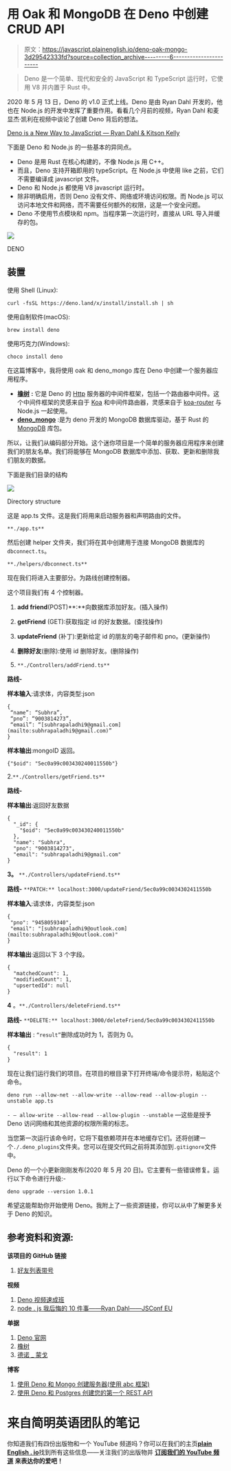 # 用 Oak 和 MongoDB 在 Deno 中创建 CRUD API

> 原文：<https://javascript.plainenglish.io/deno-oak-mongo-3d29542333fd?source=collection_archive---------6----------------------->

> Deno 是一个简单、现代和安全的 JavaScript 和 TypeScript 运行时，它使用 V8 并内置于 Rust 中。

2020 年 5 月 13 日，Deno 的 v1.0 正式上线。Deno 是由 Ryan Dahl 开发的，他也在 Node.js 的开发中发挥了重要作用。看看几个月前的视频，Ryan Dahl 和麦显杰·凯利在视频中谈论了创建 Deno 背后的想法。

[Deno is a New Way to JavaScript — Ryan Dahl & Kitson Kelly](https://www.youtube.com/watch?v=1gIiZfSbEAE)

下面是 Deno 和 Node.js 的一些基本的异同点。

*   Deno 是用 Rust 在核心构建的，不像 Node.js 用 C++。
*   而且，Deno 支持开箱即用的 typeScript。在 Node.js 中使用 like 之前，它们不需要编译成 javascript 文件。
*   Deno 和 Node.js 都使用 V8 javascript 运行时。
*   除非明确启用，否则 Deno 没有文件、网络或环境访问权限。而 Node.js 可以访问本地文件和网络，而不需要任何额外的权限，这是一个安全问题。
*   Deno 不使用节点模块和 npm。当程序第一次运行时，直接从 URL 导入并缓存的包。

![](img/03dc282e3ddfd3427fe60ab1ea86bfb2.png)

DENO

## 装置

使用 Shell (Linux):

```
curl -fsSL https://deno.land/x/install/install.sh | sh
```

使用自制软件(macOS):

```
brew install deno
```

使用巧克力(Windows):

```
choco install deno
```

在这篇博客中，我将使用 oak 和 deno_mongo 库在 Deno 中创建一个服务器应用程序。

*   [**橡树**](https://deno.land/x/oak) **:** 它是 Deno 的 [Http](https://github.com/denoland/deno_std/tree/master/http#http) 服务器的中间件框架，包括一个路由器中间件。这个中间件框架的灵感来自于 [Koa](https://github.com/koajs/koa) 和中间件路由器，灵感来自于 [koa-router](https://github.com/alexmingoia/koa-router/) 与 Node.js 一起使用。
*   [**deno_mongo**](https://deno.land/x/mongo) :是为 deno 开发的 MongoDB 数据库驱动，基于 Rust 的 [MongoDB](https://crates.io/crates/mongodb) 库包。

所以，让我们从编码部分开始。这个迷你项目是一个简单的服务器应用程序来创建我们的朋友名单。我们将能够在 MongoDB 数据库中添加、获取、更新和删除我们朋友的数据。

下面是我们目录的结构

![](img/6d7430c86c2849b32725f67b7fd8f356.png)

Directory structure

这是 app.ts 文件。这是我们将用来启动服务器和声明路由的文件。

`**./app.ts**`

然后创建 helper 文件夹，我们将在其中创建用于连接 MongoDB 数据库的`dbconnect.ts`。

`**./helpers/dbconnect.ts**`

现在我们将进入主要部分。为路线创建控制器。

这个项目我们有 4 个控制器。

1.  **add friend**(POST)**:**向数据库添加好友。(插入操作)
2.  **getFriend** (GET):获取指定 id 的好友数据。(查找操作)
3.  **updateFriend** (补丁):更新给定 id 的朋友的电子邮件和 pno。(更新操作)
4.  **删除好友**(删除):使用 id 删除好友。(删除操作)

1. `**./Controllers/addFriend.ts**`

**路线-**

**样本输入**:请求体，内容类型:json

```
{
 “name”: “Subhra”,
 “pno”: “9003814273”,
 “email”: “[subhrapaladhi9@gmail.com](mailto:subhrapaladhi9@gmail.com)”
}
```

**样本输出**:mongoID 返回。

```
{"$oid": "5ec0a99c003430240011550b"}
```

2.`**./Controllers/getFriend.ts**`

**路线-**

**样本输出**:返回好友数据

```
{
  "_id": {
    "$oid": "5ec0a99c003430240011550b"
  },
  "name": "Subhra",
  "pno": "9003814273",
  "email": "subhrapaladhi9@gmail.com"
}
```

**3。** `**./Controllers/updateFriend.ts**`

**路线-** `**PATCH:** localhost:3000/updateFriend/5ec0a99c0034302411550b`

**样本输入**:请求体，内容类型:json

```
{
 "pno": "9458059340",
 "email": "[subhrapaladhi9@outlook.com](mailto:subhrapaladhi9@outlook.com)"
}
```

**样本输出**:返回以下 3 个字段。

```
{
  "matchedCount": 1,
  "modifiedCount": 1,
  "upsertedId": null
}
```

**4** 。`**./Controllers/deleteFriend.ts**`

**路线-** `**DELETE:** localhost:3000/deleteFriend/5ec0a99c0034302411550b`

**样本输出** : `“result”`删除成功时为 1，否则为 0。

```
{
  "result": 1
}
```

现在让我们运行我们的项目。在项目的根目录下打开终端/命令提示符，粘贴这个命令。

```
deno run --allow-net --allow-write --allow-read --allow-plugin --unstable app.ts
```

`- — allow-write --allow-read --allow-plugin --unstable` —这些是授予 Deno 访问网络和其他资源的权限所需的标志。

当您第一次运行该命令时，它将下载依赖项并在本地缓存它们。还将创建一个`./.deno_plugins`文件夹。您可以在提交代码之前将其添加到`.gitignore`文件中。

Deno 的一个小更新刚刚发布(2020 年 5 月 20 日)。它主要有一些错误修复。运行以下命令进行升级:-

```
deno upgrade --version 1.0.1
```

希望这能帮助你开始使用 Deno。我附上了一些资源链接，你可以从中了解更多关于 Deno 的知识。

## **参考资料和资源:**

**该项目的 GitHub 链接**

1.  [好友列表带号](https://github.com/subhrapaladhi/Friend-List-with-Deno)

**视频**

1.  [Deno 视频速成班](https://youtu.be/ll-8rtmq2Zc)
2.  [node . js 我后悔的 10 件事——Ryan Dahl——JSConf EU](https://www.youtube.com/watch?v=M3BM9TB-8yA)

**单据**

1.  [Deno 官网](https://deno.land/)
2.  [橡树](https://deno.land/x/oak)
3.  [德诺 _ 蒙戈](https://deno.land/x/mongo)

**博客**

1.  [使用 Deno 和 Mongo 创建服务器(使用 abc 框架)](https://dev.to/slimhmidi/create-a-server-with-deno-and-mongo-206l)
2.  [使用 Deno 和 Postgres 创建您的第一个 REST API](https://blog.logrocket.com/creating-your-first-rest-api-with-deno-and-postgres/)

# **来自简明英语团队的笔记**

你知道我们有四份出版物和一个 YouTube 频道吗？你可以在我们的主页[**plain English . io**](https://plainenglish.io/)找到所有这些信息——关注我们的出版物并 [**订阅我们的 YouTube 频道**](https://www.youtube.com/channel/UCtipWUghju290NWcn8jhyAw) **来表达你的爱吧！**